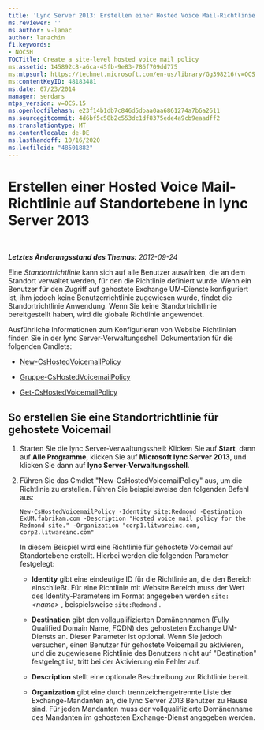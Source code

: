 ```yaml
---
title: 'Lync Server 2013: Erstellen einer Hosted Voice Mail-Richtlinie auf Standortebene'
ms.reviewer: ''
ms.author: v-lanac
author: lanachin
f1.keywords:
- NOCSH
TOCTitle: Create a site-level hosted voice mail policy
ms:assetid: 145892c8-a6ca-45fb-9e83-786f709dd775
ms:mtpsurl: https://technet.microsoft.com/en-us/library/Gg398216(v=OCS.15)
ms:contentKeyID: 48183481
ms.date: 07/23/2014
manager: serdars
mtps_version: v=OCS.15
ms.openlocfilehash: e23f14b1db7c846d5dbaa0aa6861274a7b6a2611
ms.sourcegitcommit: 4d6bf5c58b2c553dc1df8375ede4a9cb9eaadff2
ms.translationtype: MT
ms.contentlocale: de-DE
ms.lasthandoff: 10/16/2020
ms.locfileid: "48501882"
---
```

# <a name="create-a-site-level-hosted-voice-mail-policy-in-lync-server-2013"></a>Erstellen einer Hosted Voice Mail-Richtlinie auf Standortebene in lync Server 2013

<div data-xmlns="http://www.w3.org/1999/xhtml">

<div class="topic" data-xmlns="http://www.w3.org/1999/xhtml" data-msxsl="urn:schemas-microsoft-com:xslt" data-cs="https://msdn.microsoft.com/">

<div data-asp="https://msdn2.microsoft.com/asp">



</div>

<div id="mainSection">

<div id="mainBody">

<span> </span>

_**Letztes Änderungsstand des Themas:** 2012-09-24_

Eine *Standortrichtlinie* kann sich auf alle Benutzer auswirken, die an dem Standort verwaltet werden, für den die Richtlinie definiert wurde. Wenn ein Benutzer für den Zugriff auf gehostete Exchange UM-Dienste konfiguriert ist, ihm jedoch keine Benutzerrichtlinie zugewiesen wurde, findet die Standortrichtlinie Anwendung. Wenn Sie keine Standortrichtlinie bereitgestellt haben, wird die globale Richtlinie angewendet.

Ausführliche Informationen zum Konfigurieren von Website Richtlinien finden Sie in der lync Server-Verwaltungsshell Dokumentation für die folgenden Cmdlets:

  - [New-CsHostedVoicemailPolicy](https://docs.microsoft.com/powershell/module/skype/New-CsHostedVoicemailPolicy)

  - [Gruppe-CsHostedVoicemailPolicy](https://docs.microsoft.com/powershell/module/skype/Set-CsHostedVoicemailPolicy)

  - [Get-CsHostedVoicemailPolicy](https://docs.microsoft.com/powershell/module/skype/Get-CsHostedVoicemailPolicy)

<div>

## <a name="to-create-a-site-hosted-voice-mail-policy"></a>So erstellen Sie eine Standortrichtlinie für gehostete Voicemail

1.  Starten Sie die lync Server-Verwaltungsshell: Klicken Sie auf **Start**, dann auf **Alle Programme**, klicken Sie auf **Microsoft lync Server 2013**, und klicken Sie dann auf **lync Server-Verwaltungsshell**.

2.  Führen Sie das Cmdlet "New-CsHostedVoicemailPolicy" aus, um die Richtlinie zu erstellen.  Führen Sie beispielsweise den folgenden Befehl aus:
    
        New-CsHostedVoicemailPolicy -Identity site:Redmond -Destination ExUM.fabrikam.com -Description "Hosted voice mail policy for the Redmond site." -Organization "corp1.litwareinc.com, corp2.litwareinc.com"
    
    In diesem Beispiel wird eine Richtlinie für gehostete Voicemail auf Standortebene erstellt. Hierbei werden die folgenden Parameter festgelegt:
    
      - **Identity** gibt eine eindeutige ID für die Richtlinie an, die den Bereich einschließt. Für eine Richtlinie mit Website Bereich muss der Wert des Identity-Parameters im Format angegeben werden `site:` *\<name\>* , beispielsweise `site:Redmond` .
    
      - **Destination** gibt den vollqualifizierten Domänennamen (Fully Qualified Domain Name, FQDN) des gehosteten Exchange UM-Diensts an. Dieser Parameter ist optional. Wenn Sie jedoch versuchen, einen Benutzer für gehostete Voicemail zu aktivieren, und die zugewiesene Richtlinie des Benutzers nicht auf "Destination" festgelegt ist, tritt bei der Aktivierung ein Fehler auf.
    
      - **Description** stellt eine optionale Beschreibung zur Richtlinie bereit.
    
      - **Organization** gibt eine durch trennzeichengetrennte Liste der Exchange-Mandanten an, die lync Server 2013 Benutzer zu Hause sind. Für jeden Mandanten muss der vollqualifizierte Domänenname des Mandanten im gehosteten Exchange-Dienst angegeben werden.

</div>

</div>

<span> </span>

</div>

</div>

</div>


